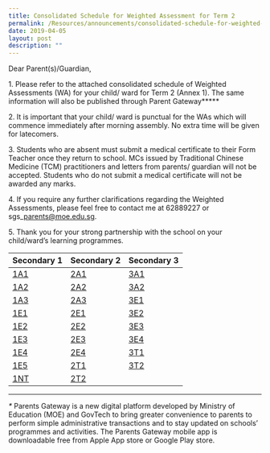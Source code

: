 ```yaml
---
title: Consolidated Schedule for Weighted Assessment for Term 2
permalink: /Resources/announcements/consolidated-schedule-for-weighted-assessment-for-term-2/
date: 2019-04-05
layout: post
description: ""
---
```

Dear Parent(s)/Guardian,

1\. Please refer to the attached consolidated schedule of Weighted Assessments (WA) for your child/ ward for Term 2 (Annex 1). The same information will also be published through Parent Gateway**\***

2\. It is important that your child/ ward is punctual for the WAs which will commence immediately after morning assembly. No extra time will be given for latecomers.

3\. Students who are absent must submit a medical certificate to their Form Teacher once they return to school. MCs issued by Traditional Chinese Medicine (TCM) practitioners and letters from parents/ guardian will not be accepted. Students who do not submit a medical certificate will not be awarded any marks.

4\. If you require any further clarifications regarding the Weighted Assessments, please feel free to contact me at 62889227 or sgs\_parents@moe.edu.sg.

5\. Thank you for your strong partnership with the school on your child/ward’s learning programmes.

<table>
<thead>
  <tr>
    <th>Secondary 1</th>
    <th>Secondary 2</th>
    <th>Secondary 3</th>
  </tr>
</thead>
<tbody>
  <tr>
    <td><a href="/files/Announcement/Weight%20Assessment%20Term2%202019/1A1-WA-Term-2.pdf">1A1</a></td>
    <td><a href="/files/Announcement/Weight%20Assessment%20Term2%202019/2A1-WA-Term-2.pdf">2A1</a></td>
    <td><a href="/files/Announcement/Weight%20Assessment%20Term2%202019/3A1-WA-Term-2.pdf">3A1</a></td>
  </tr>
  <tr>
    <td><a href="https://www.sgs.edu.sg/wp-content/uploads/2019/04/1A2-WA-Term-2.pdf">1A2</a></td>
    <td><a href="https://www.sgs.edu.sg/wp-content/uploads/2019/04/2A2-WA-Term-2.pdf">2A2</a></td>
    <td><a href="https://www.sgs.edu.sg/wp-content/uploads/2019/04/3A2-WA-Term-2.pdf">3A2</a></td>
  </tr>
  <tr>
    <td><a href="https://www.sgs.edu.sg/wp-content/uploads/2019/04/1A3-WA-Term-2.pdf">1A3</a></td>
    <td><a href="https://www.sgs.edu.sg/wp-content/uploads/2019/04/2A3-WA-Term-2.pdf">2A3</a></td>
    <td><a href="https://www.sgs.edu.sg/wp-content/uploads/2019/04/3E1-WA-Term-2.pdf">3E1</a></td>
  </tr>
  <tr>
    <td><a href="https://www.sgs.edu.sg/wp-content/uploads/2019/04/1E1-WA-Term-2.pdf">1E1</a></td>
    <td><a href="https://www.sgs.edu.sg/wp-content/uploads/2019/04/2E1-WA-Term-2.pdf">2E1</a></td>
    <td><a href="https://www.sgs.edu.sg/wp-content/uploads/2019/04/3E2-WA-Term-2.pdf">3E2</a></td>
  </tr>
  <tr>
    <td><a href="https://www.sgs.edu.sg/wp-content/uploads/2019/04/1E2-WA-Term-2.pdf">1E2</a></td>
    <td><a href="https://www.sgs.edu.sg/wp-content/uploads/2019/04/2E2-WA-Term-2.pdf">2E2</a></td>
    <td><a href="https://www.sgs.edu.sg/wp-content/uploads/2019/04/3E3-WA-Term-2.pdf">3E3</a></td>
  </tr>
  <tr>
    <td><a href="https://www.sgs.edu.sg/wp-content/uploads/2019/04/1E3-WA-Term-2.pdf">1E3</a></td>
    <td><a href="https://www.sgs.edu.sg/wp-content/uploads/2019/04/2E3-WA-Term-2.pdf">2E3</a></td>
    <td><a href="https://www.sgs.edu.sg/wp-content/uploads/2019/04/3E4-WA-Term-2.pdf">3E4</a></td>
  </tr>
  <tr>
    <td><a href="https://www.sgs.edu.sg/wp-content/uploads/2019/04/1E4-WA-Term-2.pdf">1E4</a></td>
    <td><a href="https://www.sgs.edu.sg/wp-content/uploads/2019/04/2E4-WA-Term-2.pdf">2E4</a></td>
    <td><a href="https://www.sgs.edu.sg/wp-content/uploads/2019/04/3T1-WA-Term-2.pdf">3T1</a></td>
  </tr>
  <tr>
    <td><a href="https://www.sgs.edu.sg/wp-content/uploads/2019/04/1E5-WA-Term-2.pdf">1E5</a></td>
    <td><a href="https://www.sgs.edu.sg/wp-content/uploads/2019/04/2T1-WA-Term-2.pdf">2T1</a></td>
    <td><a href="https://www.sgs.edu.sg/wp-content/uploads/2019/04/3T2-WA-Term-2.pdf">3T2</a></td>
  </tr>
  <tr>
    <td><a href="https://www.sgs.edu.sg/wp-content/uploads/2019/04/1NT-WA-Term-2.pdf">1NT</a></td>
    <td><a href="https://www.sgs.edu.sg/wp-content/uploads/2019/04/2T2-WA-Term-2.pdf">2T2</a></td>
    <td></td>
  </tr>
</tbody>
</table>

* * *

*\** Parents Gateway is a new digital platform developed by Ministry of Education (MOE) and GovTech to bring greater convenience to parents to perform simple administrative transactions and to stay updated on schools’ programmes and activities. The Parents Gateway mobile app is downloadable free from Apple App store or Google Play store.